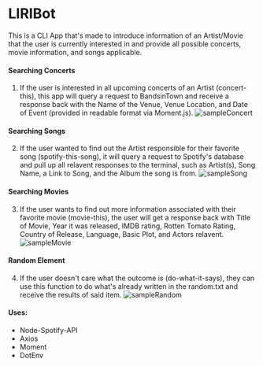 # LIRIBot
This is a CLI App that's made to introduce information of an Artist/Movie that the user is currently interested in and provide all possible concerts, movie information, and songs applicable.

#### Searching Concerts
1.  If the user is interested in all upcoming concerts of an Artist (concert-this), this app will query a request to BandsinTown and receive a response back with the Name of the Venue, Venue Location, and Date of Event (provided in readable format via Moment.js).
![sampleConcert](/assets/images/concert-this.gif)

#### Searching Songs
2.  If the user wanted to find out the Artist responsible for their favorite song (spotify-this-song), it will query a request to Spotify's database and pull up all relavent responses to the terminal, such as Artist(s), Song Name, a Link to Song, and the Album the song is from.
![sampleSong](/assets/images/spotify-this-song.gif)

#### Searching Movies
3.  If the user wants to find out more information associated with their favorite movie (movie-this), the user will get a response back with Title of Movie, Year it was released, IMDB rating, Rotten Tomato Rating, Country of Release, Language, Basic Plot, and Actors relavent.
![sampleMovie](/assets/images/movie-this.gif)

#### Random Element
4.  If the user doesn't care what the outcome is (do-what-it-says), they can use this function to do what's already written in the random.txt and receive the results of said item.
![sampleRandom](/assets/images/do-what-it-says.gif)

#### Uses:
* Node-Spotify-API
* Axios
* Moment
* DotEnv
